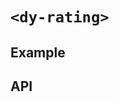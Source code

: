# `<dy-rating>`

## Example

<gbp-example
  name="dy-rating"
  props='{"value": 3.5, "total": 6, "@change": "(evt) => evt.target.value = evt.detail"}'
  src="https://jspm.dev/duoyun-ui/elements/rating"></gbp-example>

## API

<gbp-api src="/src/elements/rating.ts"></gbp-api>
